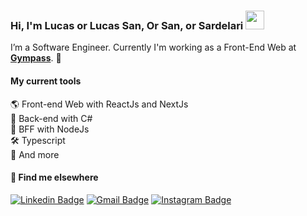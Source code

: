 ### Hi, I'm Lucas or Lucas San, Or San, or Sardelari <img src="https://media.giphy.com/media/hvRJCLFzcasrR4ia7z/giphy.gif" width="30" >

<!--
**lucassardelari/lucassardelari** is a ✨ _special_ ✨ repository because its `README.md` (this file) appears on your GitHub profile.

Here are some ideas to get you started:

- 🔭 I’m currently working on ...
- 🌱 I’m currently learning ...
- 👯 I’m looking to collaborate on ...
- 🤔 I’m looking for help with ...
- 💬 Ask me about ...
- 📫 How to reach me: ...
- 😄 Pronouns: ...
- ⚡ Fun fact: ...
-->

I’m a Software Engineer. Currently I'm working as a Front-End Web at [**Gympass**](https://www.gympass.com/). 🚀

#### My current tools 
🌎 Front-end Web with ReactJs and NextJs  
📡 Back-end with C#  
🔗 BFF with NodeJs  
🛠️ Typescript  
🧰 And more

#### 💬 Find me elsewhere

[![Linkedin Badge](https://img.shields.io/badge/-Linkedin-blue?style=flat-square&logo=Linkedin&logoColor=white&link=https://br.linkedin.com/in/lucas-sardelari-a087825b)](https://br.linkedin.com/in/lucas-sardelari-a087825b) 
[![Gmail Badge](https://img.shields.io/badge/-lucas.sardelari@gmail.com-c14438?style=flat-square&logo=Gmail&logoColor=white&link=mailto:lucas.sardelari@gmail.com)](mailto:lucas.sardelari@gmail.com)
[![Instagram Badge](https://img.shields.io/badge/-Instagram-purple?style=flat-square&logo=Instagram&logoColor=white&link=https://www.linkedin.com/in/lucassardelari/)](https://www.instagram.com/lucassardelari/)


